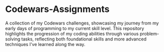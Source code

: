 # Codewars-Assignments
A collection of my Codewars challenges, showcasing my journey from my early days of programming to my current skill level. This repository highlights the progression of my coding abilities through various problem-solving tasks, reflecting both foundational skills and more advanced techniques I've learned along the way.
